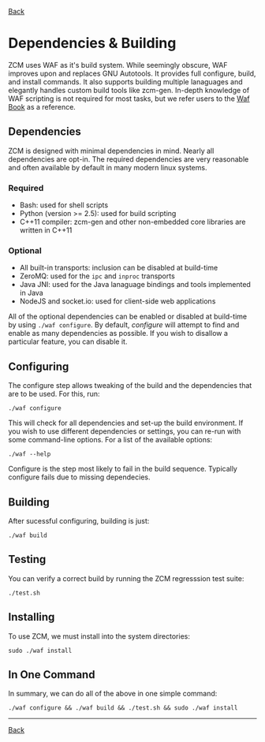 <a href="javascript:history.go(-1)">Back</a>
# Dependencies & Building

ZCM uses WAF as it's build system. While seemingly obscure, WAF improves upon and replaces
GNU Autotools. It provides full configure, build, and install commands. It also supports building
multiple lanaguages and elegantly handles custom build tools like zcm-gen. In-depth knowledge of
WAF scripting is not required for most tasks, but we refer users to the
[Waf Book](https://waf.io/book) as a reference.

## Dependencies

ZCM is designed with minimal dependencies in mind. Nearly all dependencies are opt-in.
The required dependencies are very reasonable and often available by default in many
modern linux systems.

### Required

 -  Bash: used for shell scripts
 -  Python (version >= 2.5): used for build scripting
 -  C++11 compiler: zcm-gen and other non-embedded core libraries are written in C++11

### Optional

 - All built-in transports: inclusion can be disabled at build-time
 - ZeroMQ: used for the `ipc` and `inproc` transports
 - Java JNI: used for the Java lanaguage bindings and tools implemented in Java
 - NodeJS and socket.io: used for client-side web applications

All of the optional dependencies can be enabled or disabled at build-time by using
`./waf configure`. By default, *configure* will attempt to find and enable as many
dependencies as possible. If you wish to disallow a particular feature, you can
disable it.

## Configuring

The configure step allows tweaking of the build and the dependencies that are to
be used. For this, run:

    ./waf configure

This will check for all dependencies and set-up the build environment. If you wish
to use different dependencies or settings, you can re-run with some command-line options.
For a list of the available options:

    ./waf --help

Configure is the step most likely to fail in the build sequence. Typically configure
fails due to missing dependecies.

## Building

After sucessful configuring, building is just:

    ./waf build

## Testing

You can verify a correct build by running the ZCM regresssion test suite:

    ./test.sh

## Installing

To use ZCM, we must install into the system directories:

    sudo ./waf install

## In One Command

In summary, we can do all of the above in one simple command:

    ./waf configure && ./waf build && ./test.sh && sudo ./waf install

<hr>
<a href="javascript:history.go(-1)">Back</a>
